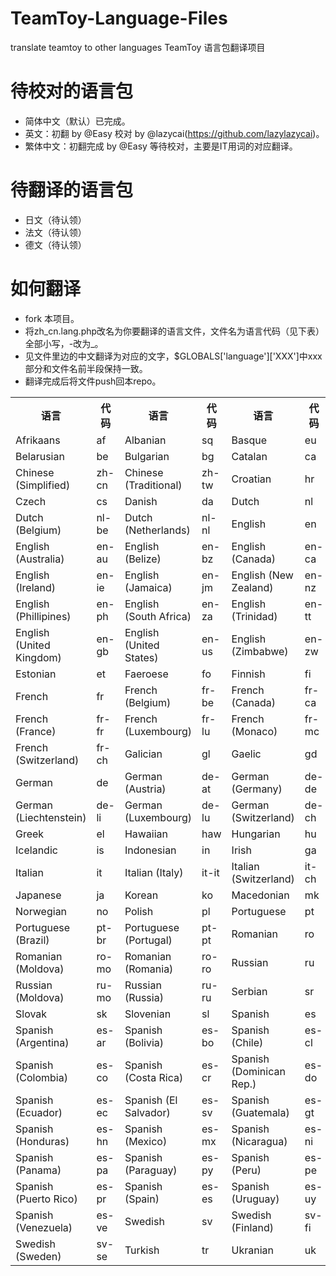TeamToy-Language-Files
======================

translate teamtoy to other languages
TeamToy 语言包翻译项目

# 待校对的语言包
- 简体中文（默认）已完成。
- 英文：初翻 by @Easy 校对 by @lazycai(https://github.com/lazylazycai)。
- 繁体中文：初翻完成 by @Easy 等待校对，主要是IT用词的对应翻译。

# 待翻译的语言包
- 日文（待认领）
- 法文（待认领）
- 德文（待认领）


# 如何翻译
- fork 本项目。
- 将zh_cn.lang.php改名为你要翻译的语言文件，文件名为语言代码（见下表）全部小写，-改为_。
- 见文件里边的中文翻译为对应的文字，$GLOBALS['language']['XXX']中xxx部分和文件名前半段保持一致。
- 翻译完成后将文件push回本repo。


<table><tbody><tr><th>语言</th><th>代码</th><th>语言</th><th>代码</th><th>语言</th><th>代码</th></tr><tr><td>Afrikaans</td><td>af</td><td>Albanian</td><td>sq</td><td>Basque</td><td>eu</td></tr><tr><td>Belarusian</td><td>be</td><td>Bulgarian</td><td>bg</td><td>Catalan</td><td>ca</td></tr><tr><td>Chinese (Simplified)</td><td>zh-cn</td><td>Chinese (Traditional)</td><td>zh-tw</td><td>Croatian</td><td>hr</td></tr><tr><td>Czech</td><td>cs</td><td>Danish</td><td>da</td><td>Dutch</td><td>nl</td></tr><tr><td>Dutch (Belgium)</td><td>nl-be</td><td>Dutch (Netherlands)</td><td>nl-nl</td><td>English</td><td>en</td></tr><tr><td>English (Australia)</td><td>en-au</td><td>English (Belize)</td><td>en-bz</td><td>English (Canada)</td><td>en-ca</td></tr><tr><td>English (Ireland)</td><td>en-ie</td><td>English (Jamaica)</td><td>en-jm</td><td>English (New Zealand)</td><td>en-nz</td></tr><tr><td>English (Phillipines)</td><td>en-ph</td><td>English (South Africa)</td><td>en-za</td><td>English (Trinidad)</td><td>en-tt</td></tr><tr><td>English (United Kingdom)</td><td>en-gb</td><td>English (United States)</td><td>en-us</td><td>English (Zimbabwe)</td><td>en-zw</td></tr><tr><td>Estonian</td><td>et</td><td>Faeroese</td><td>fo</td><td>Finnish</td><td>fi</td></tr><tr><td>French</td><td>fr</td><td>French (Belgium)</td><td>fr-be</td><td>French (Canada)</td><td>fr-ca</td></tr><tr><td>French (France)</td><td>fr-fr</td><td>French (Luxembourg)</td><td>fr-lu</td><td>French (Monaco)</td><td>fr-mc</td></tr><tr><td>French (Switzerland)</td><td>fr-ch</td><td>Galician</td><td>gl</td><td>Gaelic</td><td>gd</td></tr><tr><td>German</td><td>de</td><td>German (Austria)</td><td>de-at</td><td>German (Germany)</td><td>de-de</td></tr><tr><td>German (Liechtenstein)</td><td>de-li</td><td>German (Luxembourg)</td><td>de-lu</td><td>German (Switzerland)</td><td>de-ch</td></tr><tr><td>Greek</td><td>el</td><td>Hawaiian</td><td>haw</td><td>Hungarian</td><td>hu</td></tr><tr><td>Icelandic</td><td>is</td><td>Indonesian</td><td>in</td><td>Irish</td><td>ga</td></tr><tr><td>Italian</td><td>it</td><td>Italian (Italy)</td><td>it-it</td><td>Italian (Switzerland)</td><td>it-ch</td></tr><tr><td>Japanese</td><td>ja</td><td>Korean</td><td>ko</td><td>Macedonian</td><td>mk</td></tr><tr><td>Norwegian</td><td>no</td><td>Polish</td><td>pl</td><td>Portuguese</td><td>pt</td></tr><tr><td>Portuguese (Brazil)</td><td>pt-br</td><td>Portuguese (Portugal)</td><td>pt-pt</td><td>Romanian</td><td>ro</td></tr><tr><td>Romanian (Moldova)</td><td>ro-mo</td><td>Romanian (Romania)</td><td>ro-ro</td><td>Russian</td><td>ru</td></tr><tr><td>Russian (Moldova)</td><td>ru-mo</td><td>Russian (Russia)</td><td>ru-ru</td><td>Serbian</td><td>sr</td></tr><tr><td>Slovak</td><td>sk</td><td>Slovenian</td><td>sl</td><td>Spanish</td><td>es</td></tr><tr><td>Spanish (Argentina)</td><td>es-ar</td><td>Spanish (Bolivia)</td><td>es-bo</td><td>Spanish (Chile)</td><td>es-cl</td></tr><tr><td>Spanish (Colombia)</td><td>es-co</td><td>Spanish (Costa Rica)</td><td>es-cr</td><td>Spanish (Dominican Rep.)</td><td>es-do</td></tr><tr><td>Spanish (Ecuador)</td><td>es-ec</td><td>Spanish (El Salvador)</td><td>es-sv</td><td>Spanish (Guatemala)</td><td>es-gt</td></tr><tr><td>Spanish (Honduras)</td><td>es-hn</td><td>Spanish (Mexico)</td><td>es-mx</td><td>Spanish (Nicaragua)</td><td>es-ni</td></tr><tr><td>Spanish (Panama)</td><td>es-pa</td><td>Spanish (Paraguay)</td><td>es-py</td><td>Spanish (Peru)</td><td>es-pe</td></tr><tr><td>Spanish (Puerto Rico)</td><td>es-pr</td><td>Spanish (Spain)</td><td>es-es</td><td>Spanish (Uruguay)</td><td>es-uy</td></tr><tr><td>Spanish (Venezuela)</td><td>es-ve</td><td>Swedish</td><td>sv</td><td>Swedish (Finland)</td><td>sv-fi</td></tr><tr><td>Swedish (Sweden)</td><td>sv-se</td><td>Turkish</td><td>tr</td><td>Ukranian</td><td>uk</td></tr></tbody></table>
